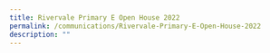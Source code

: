 ```yaml
---
title: Rivervale Primary E Open House 2022
permalink: /communications/Rivervale-Primary-E-Open-House-2022
description: ""
---
```

